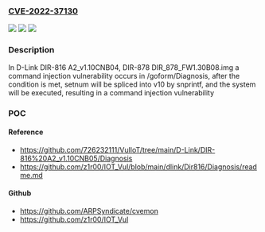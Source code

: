 ### [CVE-2022-37130](https://cve.mitre.org/cgi-bin/cvename.cgi?name=CVE-2022-37130)
![](https://img.shields.io/static/v1?label=Product&message=n%2Fa&color=blue)
![](https://img.shields.io/static/v1?label=Version&message=n%2Fa&color=blue)
![](https://img.shields.io/static/v1?label=Vulnerability&message=n%2Fa&color=brighgreen)

### Description

In D-Link DIR-816 A2_v1.10CNB04, DIR-878 DIR_878_FW1.30B08.img a command injection vulnerability occurs in /goform/Diagnosis, after the condition is met, setnum will be spliced into v10 by snprintf, and the system will be executed, resulting in a command injection vulnerability

### POC

#### Reference
- https://github.com/726232111/VulIoT/tree/main/D-Link/DIR-816%20A2_v1.10CNB05/Diagnosis
- https://github.com/z1r00/IOT_Vul/blob/main/dlink/Dir816/Diagnosis/readme.md

#### Github
- https://github.com/ARPSyndicate/cvemon
- https://github.com/z1r00/IOT_Vul

